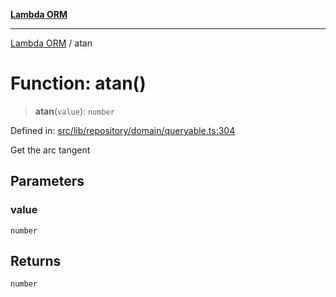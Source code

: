 [**Lambda ORM**](../README.md)

***

[Lambda ORM](../README.md) / atan

# Function: atan()

> **atan**(`value`): `number`

Defined in: [src/lib/repository/domain/queryable.ts:304](https://github.com/lambda-orm/lambdaorm-base/blob/5f10bdc7d0f008296efbcbe89bc2bf1ed03aaaef/src/lib/repository/domain/queryable.ts#L304)

Get the arc tangent

## Parameters

### value

`number`

## Returns

`number`
